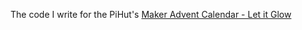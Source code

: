The code I write for the PiHut's [Maker Advent Calendar - Let it Glow](https://thepihut.com/products/maker-advent-calendar-let-it-glow-inc-raspberry-pi-pico-h)